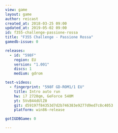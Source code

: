 ```yaml
---
view: game
layout: game
author: reicast
created_at: 2018-03-25 09:00
updated_at: 2019-05-02 09:00
id: f355-challenge-passione-rossa
title: "F355 Challenge - Passione Rossa"
gamedb-issue: 0

releases:
  - id: "598F"
    region: EU
    version: "1.001"
    discs: 1
    medium: gdrom

test-videos:
  - fingerprint: "598F GD-ROM1/1 EU"
    title: Intro auto run
    hw: i7 2720qm, GeForce 540M
    yt: 5VvB44dUlZ0
    git: d59197f84353d7d2b746383e9277d9ed7c8c4053
    platform: win86-release

gotIGDBGame: 0

---
```

